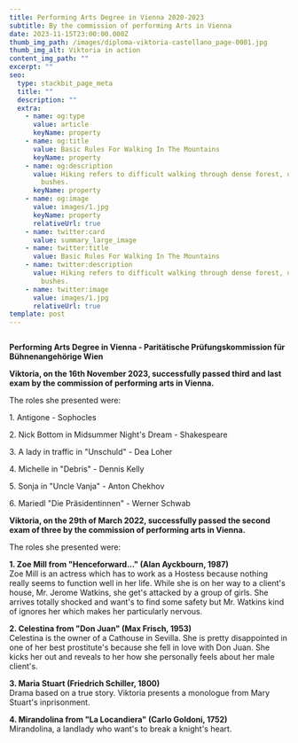 ```yaml
---
title: Performing Arts Degree in Vienna 2020-2023
subtitle: By the commission of performing Arts in Vienna
date: 2023-11-15T23:00:00.000Z
thumb_img_path: /images/diploma-viktoria-castellano_page-0001.jpg
thumb_img_alt: Viktoria in action
content_img_path: ""
excerpt: ""
seo:
  type: stackbit_page_meta
  title: ""
  description: ""
  extra:
    - name: og:type
      value: article
      keyName: property
    - name: og:title
      value: Basic Rules For Walking In The Mountains
      keyName: property
    - name: og:description
      value: Hiking refers to difficult walking through dense forest, undergrowth, or
        bushes.
      keyName: property
    - name: og:image
      value: images/1.jpg
      keyName: property
      relativeUrl: true
    - name: twitter:card
      value: summary_large_image
    - name: twitter:title
      value: Basic Rules For Walking In The Mountains
    - name: twitter:description
      value: Hiking refers to difficult walking through dense forest, undergrowth, or
        bushes.
    - name: twitter:image
      value: images/1.jpg
      relativeUrl: true
template: post
---
```

![]()

**P﻿erforming Arts Degree in Vienna - Paritätische Prüfungskommission für Bühnenangehörige Wien** 

**Viktoria, on the 16th November 2023, successfully passed third and last exam by the commission of performing arts in Vienna.** 

 The roles she presented were: 

1﻿. Antigone - Sophocles

2﻿. Nick Bottom in Midsummer Night's Dream - Shakespeare 

3﻿. A lady in traffic in "Unschuld" - Dea Loher 

4﻿. Michelle in "Debris" - Dennis Kelly 

5﻿. Sonja in "Uncle Vanja" - Anton Chekhov 

6﻿. Mariedl "Die Präsidentinnen" - Werner Schwab 

**Viktoria, on the 29th of March 2022, successfully passed the second exam of three by the commission of performing arts in Vienna.**

The roles she presented were: 

**1. Zoe Mill from "Henceforward..." (Alan Ayckbourn, 1987)** \
Zoe Mill is an actress which has to work as a Hostess because nothing really seems to function well in her life. While she is on her way to a client's house, Mr. Jerome Watkins, she get's attacked by a group of girls. She arrives totally shocked and want's to find some safety but Mr. Watkins kind of ignores her which makes her particularly nervous. 

**2. Celestina from "Don Juan" (Max Frisch, 1953)**  \
Celestina is the owner of a Cathouse in Sevilla. She is pretty disappointed in one of her best prostitute's because she fell in love with Don Juan. She kicks her out and reveals to her how she personally feels about her male client's. 

**3. Maria Stuart (Friedrich Schiller, 1800)** \
Drama based on a true story. Viktoria presents a monologue from Mary Stuart's inprisonment. 

**4. Mirandolina from "La Locandiera" (Carlo Goldoni, 1752)** \
Mirandolina, a landlady who want's to break a knight's heart.